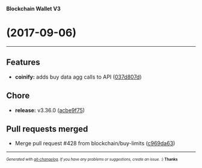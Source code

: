 __Blockchain Wallet V3__

#   (2017-09-06)



---

## Features

- **coinify:** adds buy data agg calls to API
  ([037d807d](https://github.com/blockchain/My-Wallet-V3/commit/037d807d240488d535243d5af594024f226431af))


## Chore

- **release:** v3.36.0
  ([acbe9f75](https://github.com/blockchain/My-Wallet-V3/commit/acbe9f75d6ce87c0d8b270904a1846d9e36e8174))


## Pull requests merged

- Merge pull request #428 from blockchain/buy-limits
  ([c969da63](https://github.com/blockchain/My-Wallet-V3/commit/c969da6320e2cdb0f5e0ac5805d88e26e08a2e1a))



---
<sub><sup>*Generated with [git-changelog](https://github.com/rafinskipg/git-changelog). If you have any problems or suggestions, create an issue.* :) **Thanks** </sub></sup>